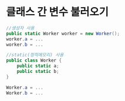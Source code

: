 # 클래스 간 변수 불러오기

```c#
//생성자 사용
public static Worker worker = new Worker();
worker.a = ... 
worker.b = ...
```

```c#
//static(정적메모리) 사용
public class Worker {
	public static a;
	public static b;
}

Worker.a = ...
Worker.b = ...
```




